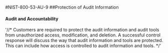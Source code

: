#NIST-800-53-AU-9
##Protection of Audit Information

#### Audit and Accountability
'//*
Customers are required to protect the audit information and audit
tools from unauthorized access, modification, and deletion. A successful
control response will discuss the way that audit information and tools
are protected. This can include how access is controlled to audit
information and tools.
*/'


